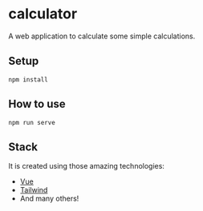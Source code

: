 # calculator
A web application to calculate some simple calculations.

## Setup
```
npm install
```

## How to use
```
npm run serve
```

## Stack
It is created using those amazing technologies:
- [Vue](https://vuejs.org/)
- [Tailwind](https://tailwindcss.com/)
- And many others!
